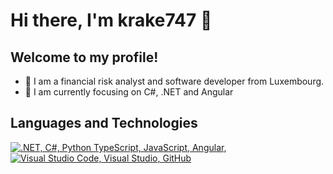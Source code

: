 # Hi there, I'm krake747 👋

## Welcome to my profile! 

- 🏡 I am a financial risk analyst and software developer from Luxembourg.
- 🌱 I am currently focusing on C#, .NET and Angular</p>
<!--
<p align="left"> 🔭 I’m currently working on ... </p>
<p align="left"> 👯 I’m looking to collaborate on ... </p>
<p align="left"> 🤔 I’m looking for help with ... </p>
<p align="left"> 💬 Ask me about ... </p>
<p align="left"> 📫 How to reach me: ... </p>
<p align="left"> 😄 Pronouns: ... </p>
<p align="left"> ⚡ Fun fact: ... </p>
-->

## Languages and Technologies
<p align="left">
  <a href="#">
    <img src="https://skillicons.dev/icons?i=dotnet,cs,py,ts,js,angular" alt=".NET, C#, Python TypeScript, JavaScript, Angular, " /></br>
    <img src="https://skillicons.dev/icons?i=idea,vscode,visualstudio,github" alt="Visual Studio Code, Visual Studio, GitHub" /></br>  
  </a>
</p>
